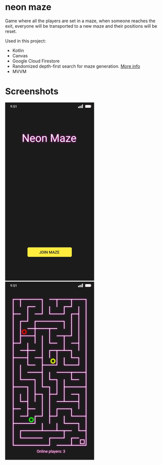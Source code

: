 # neon maze
Game where all the players are set in a maze, when someone reaches the exit, everyone will be transported to a new maze and their positions will be reset.

Used in this project:</br>
  * Kotlin
  * Canvas
  * Google Cloud Firestore
  * Randomized depth-first search for maze generation. [More info](https://en.wikipedia.org/wiki/Maze_generation_algorithm#Randomized_depth-first_search)
  * MVVM
  
# Screenshots
![N|Solid](https://github.com/puntogris/neon-maze/blob/master/screenshots/1.webp)
![N|Solid](https://github.com/puntogris/neon-maze/blob/master/screenshots/2.webp)
